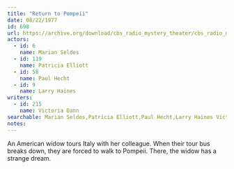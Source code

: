 ```yaml
---
title: "Return to Pompeii"
date: 08/22/1977
id: 698
url: https://archive.org/download/cbs_radio_mystery_theater/cbs_radio_mystery_theater-0651-0700.zip/cbs_radio_mystery_theater-0651-0700%2Fcbsrmt_0698_return_to_pompeii.mp3
actors:  
  - id: 6
    name: Marian Seldes  
  - id: 119
    name: Patricia Elliott  
  - id: 58
    name: Paul Hecht  
  - id: 9
    name: Larry Haines
writers:  
  - id: 215
    name: Victoria Dann
searchable: Marian Seldes,Patricia Elliott,Paul Hecht,Larry Haines Victoria Dann
notes:  
---
```

An American widow tours Italy with her colleague. When their tour bus breaks down, they are forced to walk to Pompeii. There, the widow has a strange dream.